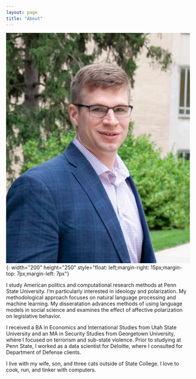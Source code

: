 ```yaml
---
layout: page
title: "About"
---
```


![img](https://raw.githubusercontent.com/mlburnham/mlburnham.github.io/master/assets/images/headshot.jpg){: width="200" height="250" style="float: left;margin-right: 15px;margin-top: 7px;margin-left: 7px"}

I study American politics and computational research methods at Penn State University. I’m particularly interested in ideology and polarization. My methodological approach focuses on natural language processing and machine learning. My disseratation advances methods of using language models in social science and examines the effect of affective polarization on legislative behavior. 

I received a BA in Economics and International Studies from Utah State University and an MA in Security Studies from Georgetown University, where I focused on terrorism and sub-state violence. Prior to studying at Penn State, I worked as a data scientist for Deloitte, where I consulted for Department of Defense clients.

I live with my wife, son, and three cats outside of State College. I love to cook, run, and tinker with computers. 